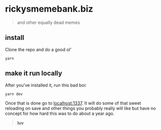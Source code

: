 # rickysmemebank.biz
> and other equally dead memes

## install

Clone the repo and do a good ol'

    yarn

## make it run locally

After you've installed it, run this bad boi:

    yarn dev

Once that is done go to [localhost:1337](http://localhost:1337). It will do some of that sweet reloading on save and other things you probably really will like but have no concept for how hard this was to do about a year ago.

> **luv**
